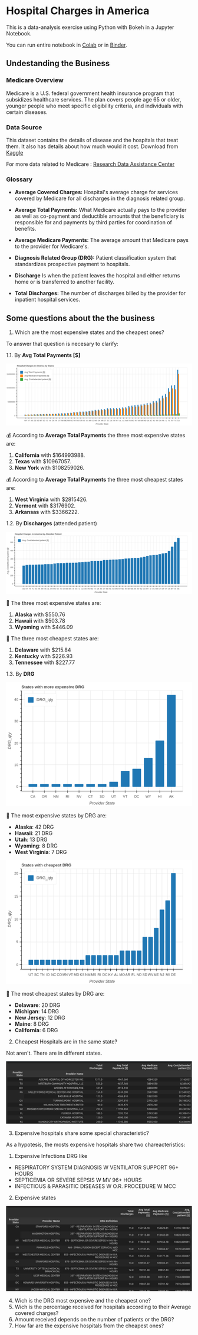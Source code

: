 
# Hospital Charges in America

This is a data-analysis exercise using Python with Bokeh in a Jupyter Notebook.

You can run entire notebook in [Colab](https://colab.research.google.com/github/isabelyb/hospital_charges_USA/blob/main/charges_hospital_USA.ipynb#scrollTo=7ty5AU_mGe2m) or in  [Binder](https://hub.gke2.mybinder.org/user/isabelyb-hospital_charges_usa-4aliq7po/lab/tree/charges_hospital_USA.ipynb).

## Undestanding the Business

### Medicare Overview

Medicare is a U.S. federal government health insurance program that subsidizes healthcare services. The plan covers people age 65 or older, younger people who meet specific eligibility criteria, and individuals with certain diseases.

### Data Source

This dataset contains the details of disease and the hospitals that treat them. It also has details about how much would it cost. Download from [Kaggle](https://www.kaggle.com/dhirajnirne/hospital-charges-in-america)

For more data related to Medicare : [Research Data Assistance Center](https://resdac.org/)

### Glossary

* **Average Covered Charges:** Hospital's average charge for services covered by Medicare for all discharges in the diagnosis related group.

* **Average Total Payments:** What Medicare actually pays to the provider as well as co-payment and deductible amounts that the beneficiary is responsible for and payments by third parties for coordination of benefits.

* **Average Medicare Payments:** The average amount that Medicare pays to the provider for Medicare's.

* **Diagnosis Related Group (DRG):** Patient classification system that standardizes prospective payment to hospitals.

* **Discharge** Is when the patient leaves the hospital and either returns home or is transferred to another facility.

* **Total Discharges:** The number of discharges billed by the provider for inpatient hospital services.


## Some questions about the the business

1. Which are the most expensive states and the cheapest ones?

To answer that question is necesary to clarify:

1.1. By **Avg Total Payments [$]**

![by_state](assets/by_state.png)

💰 According to **Average Total Payments**  the three most expensive states are:

1. **California** with $164993988.  
2. **Texas** with $10967057.
3. **New York** with $108259026.

💰 According to **Average Total Payments**  the three most cheapest states are:

1. **West Virginia** with $2815426.
2. **Vermont** with $3176902.
3. **Arkansas** with $3366222.  

1.2. By **Discharges** (attended patient)

![by_patient](assets/by_patient.png)

🤕 The three most expensive states are:

1. **Alaska** with $550.76
2. **Hawaii** with $503.78
3. **Wyoming** with $446.09  

🤕 The three most cheapest states are:

1. **Delaware** with $215.84
2. **Kentucky** with $226.93
3. **Tennessee** with $227.77

1.3. By  **DRG** 

![by_drg_max](assets/by_drg_max.png)

💉 The most expensive states by DRG are:
* **Alaska**: 42 DRG
* **Hawaii**: 21 DRG
* **Utah**: 13 DRG
* **Wyoming**: 8 DRG
* **West Virginia**: 7 DRG


![by_drg_min](assets/by_drg_min.png)

💉 The most cheapest states by DRG are:
* **Delaware**: 20 DRG
* **Michigan**: 14 DRG
* **New Jersey**: 12 DRG
* **Maine**: 8 DRG
* **California**: 6 DRG

2. Cheapest Hospitals are in the same state?

Not aren't. There are in different states.

![cheapest hospitals](assets/cheapest_hospitals.jpg)

3. Expensive hospitals share some special characteristic?

As a hypotesis, the mosts expensive hospitals share two chareacteristics:
1. Expensive Infections DRG like 

  * RESPIRATORY SYSTEM DIAGNOSIS W VENTILATOR SUPPORT 96+ HOURS
  * SEPTICEMIA OR SEVERE SEPSIS W MV 96+ HOURS
  * INFECTIOUS & PARASITIC DISEASES W O.R. PROCEDURE W MCC
2. Expensive states

![expensive_hospitals](assets/expensive_hospitals.jpg)

4. Wich is the DRG most expensive and the cheapest one?
5. Wich is the percentage received for hospitals according to their Average covered charges?
6. Amount received depends on the number of patients or the DRG?
7. How far are the expensive hospitals from the cheapest ones?
